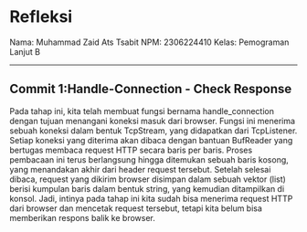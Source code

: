 # Refleksi

Nama: Muhammad Zaid Ats Tsabit
NPM: 2306224410
Kelas: Pemograman Lanjut B

---

## Commit 1:Handle-Connection - Check Response
Pada tahap ini, kita telah membuat fungsi bernama handle_connection dengan tujuan menangani koneksi masuk dari browser. Fungsi ini menerima sebuah koneksi dalam bentuk TcpStream, yang didapatkan dari TcpListener. Setiap koneksi yang diterima akan dibaca dengan bantuan BufReader yang bertugas membaca request HTTP secara baris per baris. Proses pembacaan ini terus berlangsung hingga ditemukan sebuah baris kosong, yang menandakan akhir dari header request tersebut. Setelah selesai dibaca, request yang dikirim browser disimpan dalam sebuah vektor (list) berisi kumpulan baris dalam bentuk string, yang kemudian ditampilkan di konsol. Jadi, intinya pada tahap ini kita sudah bisa menerima request HTTP dari browser dan mencetak request tersebut, tetapi kita belum bisa memberikan respons balik ke browser. 
